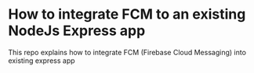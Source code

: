 # How to integrate FCM to an existing NodeJs Express app
This repo explains how to integrate FCM (Firebase Cloud Messaging) into existing express app

